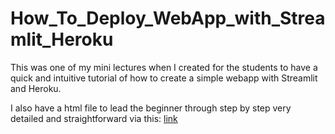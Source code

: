 # How_To_Deploy_WebApp_with_Streamlit_Heroku

This was one of my mini lectures when I created for the students to have a quick and intuitive tutorial of how to create a simple webapp with Streamlit and Heroku.

I also have a html file to lead the beginner through step by step very detailed and straightforward via this: [link](https://github.com/Andy-Pham-72/How_To_Deploy_WebApp_with_Streamlit_Heroku/tree/master/Steps%20to%20deploy%20your%20Webapp%20with%20Streamlit%20on%20Heroku)

